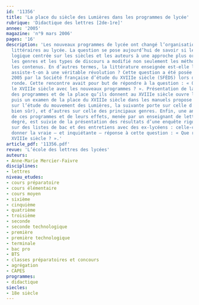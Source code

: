 ```yaml
---
id: '11356'
title: 'La place du siècle des Lumières dans les programmes de lycée'
rubrique: 'Didactique des lettres [2de-1re]'
annee: '2005'
magazine: 'n°9 mars 2006'
pages: '16'
description: 'Les nouveaux programmes de lycée ont changé l’organisation des études
  littéraires au lycée. La question se pose aujourd’hui de savoir si le passage d’une
  logique centrée sur les siècles et les auteurs à une approche plus orientée par
  les genres et les types de discours a modifié non seulement les méthodes mais aussi
  les contenus. En d’autres termes, la littérature enseignée est-elle la même, ou
  assiste-t-on à une véritable révolution ? Cette question a été posée en février
  2005 par la Société française d’étude du XVIIIe siècle (SFÉDS) lors d’une table
  ronde. Cette rencontre avait pour but de répondre à la question : « Qu’est devenu
  le XVIIIe siècle avec les nouveaux programmes ? ». Présentation de la philosophie
  des programmes et de la place qu’ils donnent au XVIIIe siècle ouvre la question,
  puis un examen de la place du XVIIIe siècle dans les manuels propose une entrée
  sur l’étude du mouvement des Lumières, la suivante porte sur celle d’un auteur (Voltaire,
  bien sûr), et d’autres sur celle des principaux genres. Enfin, une analyse critique
  de ces programmes et de leurs effets, menée par un enseignant de lettres du second
  degré, est suivie de la présentation des résultats d’une enquête rigoureuse menée
  sur des listes de bac et des entretiens avec des ex-lycéens : celle-ci pourrait
  donner la vraie – et inquiétante – réponse à cette question : « Que reste-t-il du
  XVIIIe siècle ? ».'
article_pdf: '11356.pdf'
revue: 'L’école des lettres des lycées'
auteurs:
- Anne-Marie Mercier-Faivre
disciplines:
- lettres
niveau_etudes:
- cours préparatoire
- cours élémentaire
- cours moyen
- sixième
- cinquième
- quatrième
- troisième
- seconde
- seconde technologique
- première
- première technologique
- terminale
- bac pro
- BTS
- classes préparatoires et concours
- agrégation
- CAPES
programmes:
- didactique
siecles:
- 18e siècle
---
```

